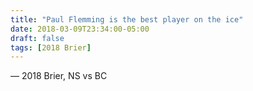 ```yaml
---
title: "Paul Flemming is the best player on the ice"
date: 2018-03-09T23:34:00-05:00
draft: false
tags: [2018 Brier]
---
```

— 2018 Brier, NS vs BC
<!--more--> 

